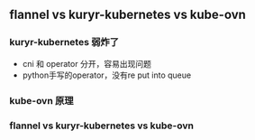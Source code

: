 ## flannel vs kuryr-kubernetes vs kube-ovn 


### kuryr-kubernetes 弱炸了

- cni 和 operator 分开，容易出现问题
- python手写的operator，没有re put into queue


### kube-ovn 原理


### flannel vs kuryr-kubernetes vs kube-ovn

